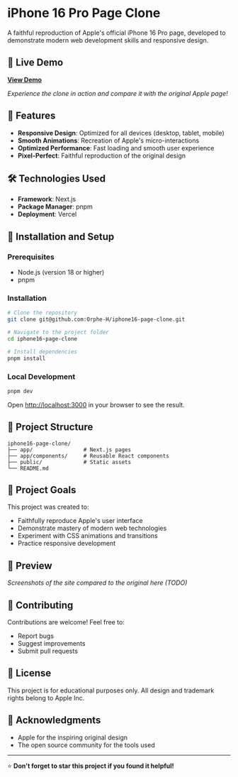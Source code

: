 # iPhone 16 Pro Page Clone

A faithful reproduction of Apple's official iPhone 16 Pro page, developed to demonstrate modern web development skills and responsive design.

## 🚀 Live Demo

**[View Demo](https://iphone16-siteclone-git-main-orphe-hs-projects.vercel.app)**

_Experience the clone in action and compare it with the original Apple page!_

## 📱 Features

-   **Responsive Design**: Optimized for all devices (desktop, tablet, mobile)
-   **Smooth Animations**: Recreation of Apple's micro-interactions
-   **Optimized Performance**: Fast loading and smooth user experience
-   **Pixel-Perfect**: Faithful reproduction of the original design

## 🛠️ Technologies Used

-   **Framework**: Next.js
-   **Package Manager**: pnpm
-   **Deployment**: Vercel

## 🚀 Installation and Setup

### Prerequisites

-   Node.js (version 18 or higher)
-   pnpm

### Installation

```bash
# Clone the repository
git clone git@github.com:Orphe-H/iphone16-page-clone.git

# Navigate to the project folder
cd iphone16-page-clone

# Install dependencies
pnpm install
```

### Local Development

```bash
pnpm dev
```

Open [http://localhost:3000](http://localhost:3000) in your browser to see the result.

## 📂 Project Structure

```
iphone16-page-clone/
├── app/                # Next.js pages
├── app/components/     # Reusable React components
├── public/             # Static assets
└── README.md
```

## 🎯 Project Goals

This project was created to:

-   Faithfully reproduce Apple's user interface
-   Demonstrate mastery of modern web technologies
-   Experiment with CSS animations and transitions
-   Practice responsive development

## 📸 Preview

_Screenshots of the site compared to the original here (TODO)_

## 🤝 Contributing

Contributions are welcome! Feel free to:

-   Report bugs
-   Suggest improvements
-   Submit pull requests

## 📄 License

This project is for educational purposes only. All design and trademark rights belong to Apple Inc.

## 🙏 Acknowledgments

-   Apple for the inspiring original design
-   The open source community for the tools used

---

⭐ **Don't forget to star this project if you found it helpful!**
